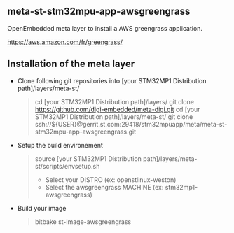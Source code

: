 ## meta-st-stm32mpu-app-awsgreengrass

OpenEmbedded meta layer to install a AWS greengrass application.

https://aws.amazon.com/fr/greengrass/

## Installation of the meta layer

* Clone following git repositories into [your STM32MP1 Distribution path]/layers/meta-st/
   > cd [your STM32MP1 Distribution path]/layers/
   > git clone https://github.com/digi-embedded/meta-digi.git
   > cd [your STM32MP1 Distribution path]/layers/meta-st/
   > git clone ssh://${USER}@gerrit.st.com:29418/stm32mpuapp/meta/meta-st-stm32mpu-app-awsgreengrass.git

* Setup the build environement
   > source [your STM32MP1 Distribution path]/layers/meta-st/scripts/envsetup.sh
   > * Select your DISTRO (ex: openstlinux-weston)
   > * Select the awsgreengrass MACHINE (ex: stm32mp1-awsgreengrass)

* Build your image
   > bitbake st-image-awsgreengrass
